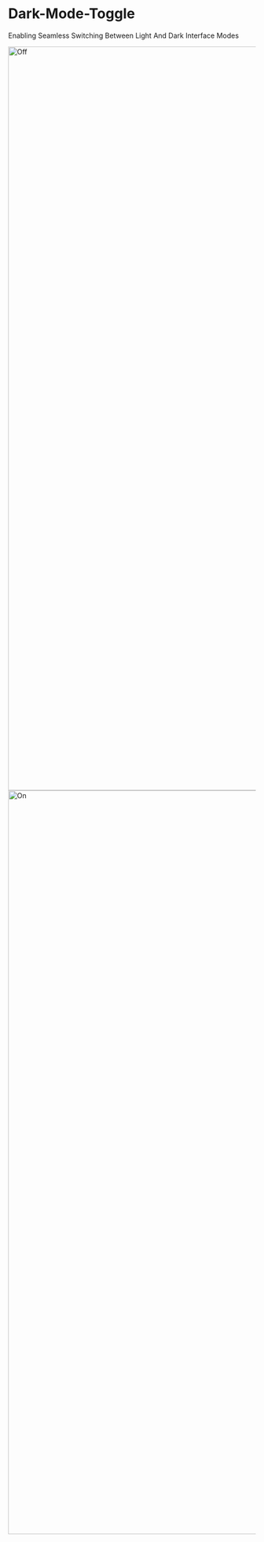 # Dark-Mode-Toggle
Enabling Seamless Switching Between Light And Dark Interface Modes

<img width="1512" alt="Off" src="https://github.com/MobinFazli/Dark-Mode-Toggle/assets/126828525/41f0d1a9-c1ce-4c54-ace9-17c5b986ed6a">

<img width="1512" alt="On" src="https://github.com/MobinFazli/Dark-Mode-Toggle/assets/126828525/e1771ef2-9399-4359-ae98-22d29066a0fe">
